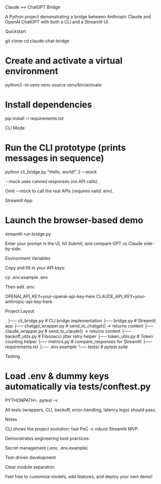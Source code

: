 Claude ↔ ChatGPT Bridge

A Python project demonstrating a bridge between Anthropic Claude and OpenAI ChatGPT with both a CLI and a Streamlit UI.

Quickstart

git clone <your-repo-url>
cd claude-chat-bridge

# Create and activate a virtual environment
python3 -m venv venv
source venv/bin/activate

# Install dependencies
pip install -r requirements.txt

CLI Mode

# Run the CLI prototype (prints messages in sequence)
python cli_bridge.py "Hello, world!" 2 --mock

--mock uses canned responses (no API calls).

Omit --mock to call the real APIs (requires valid .env).

Streamlit App

# Launch the browser-based demo
streamlit run bridge.py

Enter your prompt in the UI, hit Submit, and compare GPT vs Claude side-by-side.

Environment Variables

Copy and fill in your API keys:

cp .env.example .env

Then edit .env:

OPENAI_API_KEY=your-openai-api-key-here
CLAUDE_API_KEY=your-anthropic-api-key-here

Project Layout

.
├── cli_bridge.py          # CLI bridge implementation
├── bridge.py              # Streamlit app
├── chatgpt_wrapper.py     # send_to_chatgpt() → returns content
├── claude_wrapper.py      # send_to_claude() → returns content
├── backoff_utils.py       # Fibonacci jitter retry helper
├── token_utils.py         # Token counting helper
├── metrics.py             # compare_responses for Streamlit
├── requirements.txt
├── .env.example
└── tests/                 # pytest suite

Testing

# Load .env & dummy keys automatically via tests/conftest.py
PYTHONPATH=. pytest -v

All tests (wrappers, CLI, backoff, error-handling, latency logs) should pass.

Notes

CLI shows the project evolution: fast PoC → robust Streamlit MVP.

Demonstrates engineering best practices:

Secret management (.env, .env.example)

Test-driven development

Clear module separation

Feel free to customize models, add features, and deploy your own demo!

